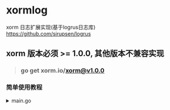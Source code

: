 # xormlog
xorm 日志扩展实现(基于logrus日志库)  
https://github.com/sirupsen/logrus

## xorm 版本必须 >= 1.0.0, 其他版本不兼容实现
> ### go get xorm.io/xorm@v1.0.0

### 简单使用教程
<details><summary>main.go</summary>
<p>

```golang
func NewMySQL() *xorm.Engine {
  engine, err := xorm.NewEngine("mysql", "dsn")
  if err != nil {
    panic(err)
  }
  logs := logrus.New()
  // 使用自定义日志实现
  logctx := xormlog.NewLogCtx(logs)
  // 默认同步输出sql日志，也可以开启异步输出sql日志
  // logctx.AsyncShowSQL(true)
  // defer logctx.Close()
  engine.SetLogger(logctx)
    // 需要开启sql输出
  engine.ShowSQL(true)
  return engine
}

``` 
</p>
</details>